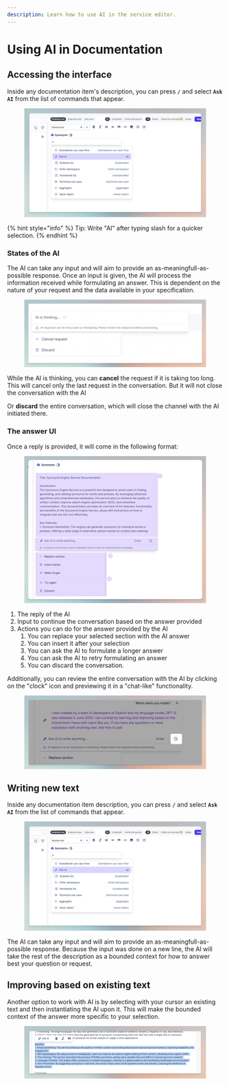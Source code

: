 ```yaml
---
description: Learn how to use AI in the service editor.
---
```


# Using AI in Documentation

## Accessing the interface

Inside any documentation item's description, you can press **`/`** and select **`Ask AI`** from the list of commands that appear.&#x20;

<figure><img src="../../../.gitbook/assets/CleanShot 2024-04-24 at 07.45.06.png" alt=""><figcaption></figcaption></figure>

{% hint style="info" %}
Tip: Write "AI" after typing slash for a quicker selection.&#x20;
{% endhint %}

### States of the AI

The AI can take any input and will aim to provide an as-meaningfull-as-possible response. Once an input is given, the AI will process the information received while formulating an answer. This is dependent on the nature of your request and the data available in your specification.

<figure><img src="../../../.gitbook/assets/image (1) (4).png" alt=""><figcaption></figcaption></figure>

While the AI is thinking, you can **cancel** the request if it is taking too long. This will cancel only the last request in the conversation.  But it will not close the conversation with the AI

Or **discard** the entire conversation, which will close the channel with the AI initiated there.



### The answer UI

Once a reply is provided, it will come in the following format:

<figure><img src="../../../.gitbook/assets/image (1).png" alt=""><figcaption></figcaption></figure>

1. The reply of the AI
2. Input to continue the conversation based on the answer provided
3. Actions you can do for the answer provided by the AI
   1. You can replace your selected section with the AI answer
   2. You can insert it after your selection
   3. You can ask the AI to formulate a longer answer
   4. You can ask the AI to retry formulating an answer
   5. You can discard the conversation.

Additionally, you can review the entire conversation with the AI by clicking on the "clock" icon and previewing it in a "chat-like" functionality.

<figure><img src="../../../.gitbook/assets/image (3) (2).png" alt=""><figcaption></figcaption></figure>

## Writing new text

Inside any documentation item description, you can press **`/`** and select **`Ask AI`** from the list of commands that appear.&#x20;

<figure><img src="../../../.gitbook/assets/CleanShot 2024-04-24 at 07.45.06.png" alt=""><figcaption></figcaption></figure>

The AI can take any input and will aim to provide an as-meaningfull-as-possible response. Because the input was done on a new line, the AI will take the rest of the description as a bounded context for how to answer best your question or request.

## Improving based on existing text

Another option to work with AI is by selecting with your cursor an existing text and then instantiating the AI upon it. This will make the bounded context of the answer more specific to your selection.

<figure><img src="../../../.gitbook/assets/CleanShot 2024-04-24 at 07.48.45.png" alt=""><figcaption></figcaption></figure>

